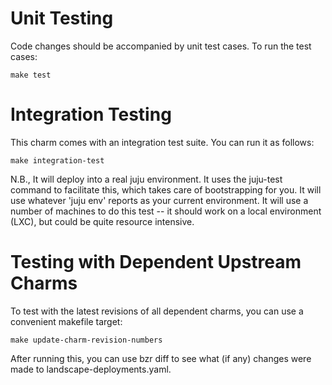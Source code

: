Unit Testing
============

Code changes should be accompanied by unit test cases.  To run the test cases:

    make test


Integration Testing
===================

This charm comes with an integration test suite.  You can run it as follows:

    make integration-test

N.B., It will deploy into a real juju environment. It uses the juju-test
command to facilitate this, which takes care of bootstrapping for you.  It
will use whatever 'juju env' reports as your current environment.  It will use
a number of machines to do this test -- it should work on a local environment
(LXC), but could be quite resource intensive.


Testing with Dependent Upstream Charms
======================================

To test with the latest revisions of all dependent charms, you can use a 
convenient makefile target:

    make update-charm-revision-numbers

After running this, you can use bzr diff to see what (if any) changes were
made to landscape-deployments.yaml.
